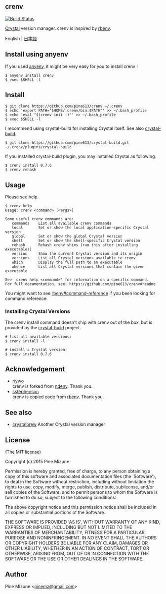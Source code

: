 crenv
-----

[![Build Status](https://travis-ci.org/pine613/crenv.svg?branch=master)](https://travis-ci.org/pine613/crenv)

[Crystal](http://crystal-lang.org/) version manager. crenv is inspired by [rbenv](https://github.com/sstephenson/rbenv).

English | [日本語](README.ja.md)

## Install using anyenv

If you used [anyenv](https://github.com/riywo/anyenv), it might be very easy for you to install crenv !

```
$ anyenv install crenv
$ exec $SHELL -l
```

## Install

```
$ git clone https://github.com/pine613/crenv ~/.crenv
$ echo 'export PATH="$HOME/.crenv/bin:$PATH"' >> ~/.bash_profile
$ echo 'eval "$(crenv init -)"' >> ~/.bash_profile
$ exec $SHELL -l
```

I recommend using crystal-build for installing Crystal itself. See also [crystal-build](https://github.com/pine613/crystal-build).

```
$ git clone https://github.com/pine613/crystal-build.git ~/.crenv/plugins/crystal-build
```

If you installed crystal-build plugin, you may installed Crystal as following.

```
$ crenv install 0.7.6
$ crenv rehash
```


## Usage

Please see help.

```
$ crenv help
Usage: crenv <command> [<args>]

Some useful crenv commands are:
   commands    List all available crenv commands
   local       Set or show the local application-specific Crystal version
   global      Set or show the global Crystal version
   shell       Set or show the shell-specific Crystal version
   rehash      Rehash crenv shims (run this after installing executables)
   version     Show the current Crystal version and its origin
   versions    List all Crystal versions available to crenv
   which       Display the full path to an executable
   whence      List all Crystal versions that contain the given executable

See `crenv help <command>' for information on a specific command.
For full documentation, see: https://github.com/pine613/crenv#readme
```

You might want to see [rbenv#command-reference](https://github.com/sstephenson/rbenv#command-reference) if you been looking for command reference.

### Installing Crystal Versions

The crenv install command doesn't ship with crenv out of the box, but is provided by the [crystal-build](https://github.com/pine613/crystal-build) project.

```
# list all available versions:
$ crenv install -l

# install a Crystal version:
$ crenv install 0.7.6
```

## Acknowledgement

- [riywo](https://github.com/riywo)<br />
crenv is forked from [ndenv](https://github.com/riywo/ndenv). Thank you.
- [sstephenson](https://github.com/sstephenson)<br />
crenv is copied code from [rbenv](https://github.com/sstephenson/rbenv). Thank you.

## See also
- [crystalbrew](https://github.com/pine613/crystalbrew) Another Crystal version manager

## License
(The MIT license)

Copyright (c) 2015 Pine Mizune

Permission is hereby granted, free of charge, to any person obtaining
a copy of this software and associated documentation files (the
'Software'), to deal in the Software without restriction, including
without limitation the rights to use, copy, modify, merge, publish,
distribute, sublicense, and/or sell copies of the Software, and to
permit persons to whom the Software is furnished to do so, subject to
the following conditions:

The above copyright notice and this permission notice shall be
included in all copies or substantial portions of the Software.

THE SOFTWARE IS PROVIDED 'AS IS', WITHOUT WARRANTY OF ANY KIND,
EXPRESS OR IMPLIED, INCLUDING BUT NOT LIMITED TO THE WARRANTIES OF
MERCHANTABILITY, FITNESS FOR A PARTICULAR PURPOSE AND NONINFRINGEMENT.
IN NO EVENT SHALL THE AUTHORS OR COPYRIGHT HOLDERS BE LIABLE FOR ANY
CLAIM, DAMAGES OR OTHER LIABILITY, WHETHER IN AN ACTION OF CONTRACT,
TORT OR OTHERWISE, ARISING FROM, OUT OF OR IN CONNECTION WITH THE
SOFTWARE OR THE USE OR OTHER DEALINGS IN THE SOFTWARE.

## Author
Pine Mizune &lt;<pinemz@gmail.com>&gt;
